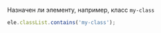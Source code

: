 
Назначен ли элементу, например, класс `my-class`

```javascript
ele.classList.contains('my-class');
```
